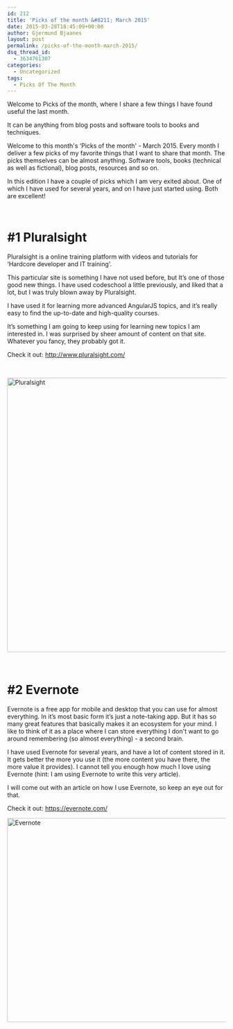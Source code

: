 ```yaml
---
id: 212
title: 'Picks of the month &#8211; March 2015'
date: 2015-03-28T18:45:09+00:00
author: Gjermund Bjaanes
layout: post
permalink: /picks-of-the-month-march-2015/
dsq_thread_id:
  - 3634761307
categories:
  - Uncategorized
tags:
  - Picks Of The Month
---
```

Welcome to Picks of the month, where I share a few things I have found useful the last month.

It can be anything from blog posts and software tools to books and techniques.

<!--more-->
Welcome to this month's &#8216;Picks of the month' - March 2015. Every month I deliver a few picks of my favorite things that I want to share that month. The picks themselves can be almost anything. Software tools, books (technical as well as fictional), blog posts, resources and so on.

In this edition I have a couple of picks which I am very exited about. One of which I have used for several years, and on I have just started using. Both are excellent!

&nbsp;

# #1 Pluralsight

Pluralsight is a online training platform with videos and tutorials for &#8216;Hardcore developer and IT training'.

This particular site is something I have not used before, but It’s one of those good new things. I have used codeschool a little previously, and liked that a lot, but I was truly blown away by Pluralsight.

I have used it for learning more advanced AngularJS topics, and it’s really easy to find the up-to-date and high-quality courses.

It’s something I am going to keep using for learning new topics I am interested in. I was surprised by sheer amount of content on that site. Whatever you fancy, they probably got it.

Check it out: <a href="http://www.pluralsight.com/" target="_blank">http://www.pluralsight.com/</a>

&nbsp;

[<img class="alignnone wp-image-214" src="http://gjermundbjaanes.com/wp-content/uploads/2015/03/Screen-Shot-2015-03-28-at-12.18.19.png" alt="Pluralsight" width="747" height="633" srcset="http://gjermundbjaanes.com/wp-content/uploads/2015/03/Screen-Shot-2015-03-28-at-12.18.19.png 993w, http://gjermundbjaanes.com/wp-content/uploads/2015/03/Screen-Shot-2015-03-28-at-12.18.19-300x254.png 300w, http://gjermundbjaanes.com/wp-content/uploads/2015/03/Screen-Shot-2015-03-28-at-12.18.19-945x801.png 945w, http://gjermundbjaanes.com/wp-content/uploads/2015/03/Screen-Shot-2015-03-28-at-12.18.19-600x509.png 600w" sizes="(max-width: 747px) 100vw, 747px" />](http://gjermundbjaanes.com/wp-content/uploads/2015/03/Screen-Shot-2015-03-28-at-12.18.19.png)

&nbsp;

# #2 Evernote

Evernote is a free app for mobile and desktop that you can use for almost everything. In it’s most basic form it’s just a note-taking app. But it has so many great features that basically makes it an ecosystem for your mind. I like to think of it as a place where I can store everything I don't want to go around remembering (so almost everything) - a second brain.

I have used Evernote for several years, and have a lot of content stored in it. It gets better the more you use it (the more content you have there, the more value it provides). I cannot tell you enough how much I love using Evernote (hint: I am using Evernote to write this very article).

I will come out with an article on how I use Evernote, so keep an eye out for that.

Check it out: <a href="https://evernote.com/" target="_blank">https://evernote.com/</a>

[<img class="alignnone wp-image-213" src="http://gjermundbjaanes.com/wp-content/uploads/2015/03/Screen-Shot-2015-03-28-at-16.42.39.png" alt="Evernote" width="795" height="471" srcset="http://gjermundbjaanes.com/wp-content/uploads/2015/03/Screen-Shot-2015-03-28-at-16.42.39.png 1200w, http://gjermundbjaanes.com/wp-content/uploads/2015/03/Screen-Shot-2015-03-28-at-16.42.39-300x178.png 300w, http://gjermundbjaanes.com/wp-content/uploads/2015/03/Screen-Shot-2015-03-28-at-16.42.39-1024x608.png 1024w, http://gjermundbjaanes.com/wp-content/uploads/2015/03/Screen-Shot-2015-03-28-at-16.42.39-945x561.png 945w, http://gjermundbjaanes.com/wp-content/uploads/2015/03/Screen-Shot-2015-03-28-at-16.42.39-600x356.png 600w" sizes="(max-width: 795px) 100vw, 795px" />](http://gjermundbjaanes.com/wp-content/uploads/2015/03/Screen-Shot-2015-03-28-at-16.42.39.png)